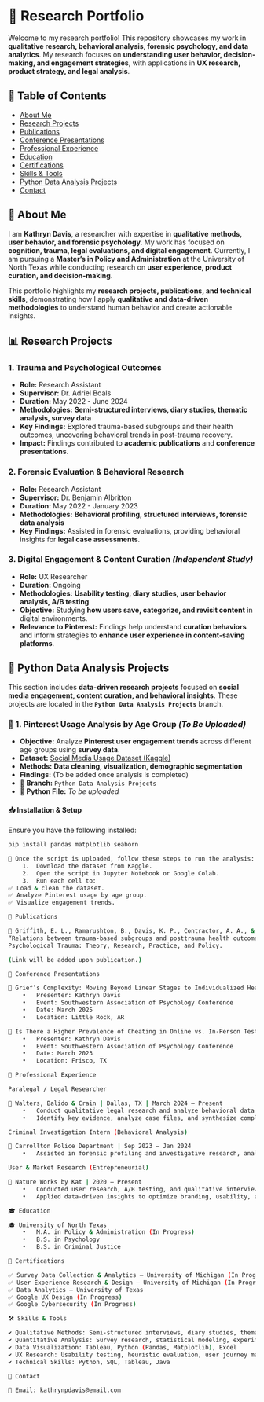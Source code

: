 # 📌 Research Portfolio  

Welcome to my research portfolio! This repository showcases my work in **qualitative research, behavioral analysis, forensic psychology, and data analytics**. My research focuses on **understanding user behavior, decision-making, and engagement strategies**, with applications in **UX research, product strategy, and legal analysis**.  

## 📖 Table of Contents  
- [About Me](#about-me)  
- [Research Projects](#research-projects)  
- [Publications](#publications)  
- [Conference Presentations](#conference-presentations)  
- [Professional Experience](#professional-experience)  
- [Education](#education)  
- [Certifications](#certifications)  
- [Skills & Tools](#skills--tools)  
- [Python Data Analysis Projects](#python-data-analysis-projects)  
- [Contact](#contact)  

## 📂 About Me  

I am **Kathryn Davis**, a researcher with expertise in **qualitative methods, user behavior, and forensic psychology**. My work has focused on **cognition, trauma, legal evaluations, and digital engagement**. Currently, I am pursuing a **Master’s in Policy and Administration** at the University of North Texas while conducting research on **user experience, product curation, and decision-making**.  

This portfolio highlights my **research projects, publications, and technical skills**, demonstrating how I apply **qualitative and data-driven methodologies** to understand human behavior and create actionable insights.  

## 📊 Research Projects  

### **1. Trauma and Psychological Outcomes**  
- **Role:** Research Assistant  
- **Supervisor:** Dr. Adriel Boals  
- **Duration:** May 2022 - June 2024  
- **Methodologies:** **Semi-structured interviews, diary studies, thematic analysis, survey data**  
- **Key Findings:** Explored trauma-based subgroups and their health outcomes, uncovering behavioral trends in post-trauma recovery.  
- **Impact:** Findings contributed to **academic publications** and **conference presentations**.  

### **2. Forensic Evaluation & Behavioral Research**  
- **Role:** Research Assistant  
- **Supervisor:** Dr. Benjamin Albritton  
- **Duration:** May 2022 - January 2023  
- **Methodologies:** **Behavioral profiling, structured interviews, forensic data analysis**  
- **Key Findings:** Assisted in forensic evaluations, providing behavioral insights for **legal case assessments**.  

### **3. Digital Engagement & Content Curation** *(Independent Study)*  
- **Role:** UX Researcher  
- **Duration:** Ongoing  
- **Methodologies:** **Usability testing, diary studies, user behavior analysis, A/B testing**  
- **Objective:** Studying **how users save, categorize, and revisit content** in digital environments.  
- **Relevance to Pinterest:** Findings help understand **curation behaviors** and inform strategies to **enhance user experience in content-saving platforms**.  

## 📂 Python Data Analysis Projects  

This section includes **data-driven research projects** focused on **social media engagement, content curation, and behavioral insights**. These projects are located in the **`Python Data Analysis Projects`** branch.  

### 📌 **1. Pinterest Usage Analysis by Age Group** *(To Be Uploaded)*  
- **Objective:** Analyze **Pinterest user engagement trends** across different age groups using **survey data**.  
- **Dataset:** [Social Media Usage Dataset (Kaggle)](https://www.kaggle.com/datasets/bhadramohit/social-media-usage-datasetapplications)  
- **Methods:** **Data cleaning, visualization, demographic segmentation**  
- **Findings:** (To be added once analysis is completed)  
- 📂 **Branch:** `Python Data Analysis Projects`  
- 📜 **Python File:** *To be uploaded*  

#### 📥 **Installation & Setup**  
Ensure you have the following installed:  
```bash
pip install pandas matplotlib seaborn

📌 Once the script is uploaded, follow these steps to run the analysis:
	1.	Download the dataset from Kaggle.
	2.	Open the script in Jupyter Notebook or Google Colab.
	3.	Run each cell to:
✅ Load & clean the dataset.
✅ Analyze Pinterest usage by age group.
✅ Visualize engagement trends.

📄 Publications

📄 Griffith, E. L., Ramarushton, B., Davis, K. P., Contractor, A. A., & Boals, A. (In Press).
“Relations between trauma-based subgroups and posttrauma health outcomes: A latent class analysis.”
Psychological Trauma: Theory, Research, Practice, and Policy.

(Link will be added upon publication.)

🎤 Conference Presentations

🎤 Grief’s Complexity: Moving Beyond Linear Stages to Individualized Healing
	•	Presenter: Kathryn Davis
	•	Event: Southwestern Association of Psychology Conference
	•	Date: March 2025
	•	Location: Little Rock, AR

🎤 Is There a Higher Prevalence of Cheating in Online vs. In-Person Testing?
	•	Presenter: Kathryn Davis
	•	Event: Southwestern Association of Psychology Conference
	•	Date: March 2023
	•	Location: Frisco, TX

💼 Professional Experience

Paralegal / Legal Researcher

📍 Walters, Balido & Crain | Dallas, TX | March 2024 – Present
	•	Conduct qualitative legal research and analyze behavioral data to assist attorneys.
	•	Identify key evidence, analyze case files, and synthesize complex findings for legal strategy.

Criminal Investigation Intern (Behavioral Analysis)

📍 Carrollton Police Department | Sep 2023 – Jan 2024
	•	Assisted in forensic profiling and investigative research, analyzing user behaviors in digital forensic cases.

User & Market Research (Entrepreneurial)

📍 Nature Works by Kat | 2020 – Present
	•	Conducted user research, A/B testing, and qualitative interviews to study customer engagement and decision-making.
	•	Applied data-driven insights to optimize branding, usability, and content curation strategies.

🎓 Education

🎓 University of North Texas
	•	M.A. in Policy & Administration (In Progress)
	•	B.S. in Psychology
	•	B.S. in Criminal Justice

📜 Certifications

✅ Survey Data Collection & Analytics – University of Michigan (In Progress)
✅ User Experience Research & Design – University of Michigan (In Progress)
✅ Data Analytics – University of Texas
✅ Google UX Design (In Progress)
✅ Google Cybersecurity (In Progress)

🛠 Skills & Tools

✔ Qualitative Methods: Semi-structured interviews, diary studies, thematic coding
✔ Quantitative Analysis: Survey research, statistical modeling, experimental design
✔ Data Visualization: Tableau, Python (Pandas, Matplotlib), Excel
✔ UX Research: Usability testing, heuristic evaluation, user journey mapping
✔ Technical Skills: Python, SQL, Tableau, Java

📩 Contact

📧 Email: kathrynpdavis@email.com
